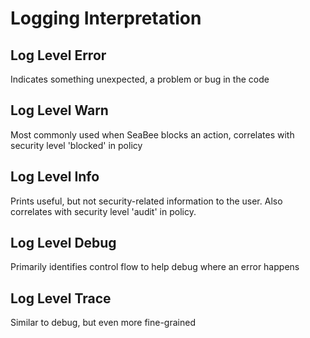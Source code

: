 # Logging Interpretation

## Log Level Error

Indicates something unexpected, a problem or bug in the code

## Log Level Warn

Most commonly used when SeaBee blocks an action, correlates with security level 'blocked' in policy

## Log Level Info

Prints useful, but not security-related information to the user.
Also correlates with security level 'audit' in policy.

## Log Level Debug

Primarily identifies control flow to help debug where an error happens

## Log Level Trace

Similar to debug, but even more fine-grained
